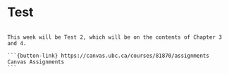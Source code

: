 # Test

````{card}

This week will be Test 2, which will be on the contents of Chapter 3 and 4.

```{button-link} https://canvas.ubc.ca/courses/81870/assignments
Canvas Assignments
```
````
